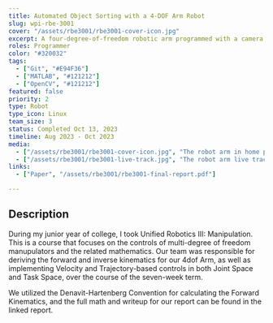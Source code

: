 ```yaml
---
title: Automated Object Sorting with a 4-DOF Arm Robot
slug: wpi-rbe-3001
cover: "/assets/rbe3001/rbe3001-cover-icon.jpg"
excerpt: A four-degree-of-freedom robotic arm programmed with a camera to sort balls by color.
roles: Programmer
color: "#320032"
tags:
  - ["Git", "#E94F36"]
  - ["MATLAB", "#121212"]
  - ["OpenCV", "#121212"]
featured: false
priority: 2
type: Robot
type_icon: Linux
team_size: 3
status: Completed Oct 13, 2023
timeline: Aug 2023 - Oct 2023
media:
  - ["/assets/rbe3001/rbe3001-cover-icon.jpg", "The robot arm in home position, out of the way of the camera."]
  - ["/assets/rbe3001/rbe3001-live-track.jpg", "The robot arm live tracking the position of the ball"]
links:
  - ["Paper", "/assets/rbe3001/rbe3001-final-report.pdf"]

---
```



## Description
During my junior year of college, I took Unified Robotics III: Manipulation. This is a course that focuses on the controls of multi-degree of freedom manupulators and the related mathematics. Our team was responsible for deriving the forward and inverse kinematics for our 4dof Arm, as well as implementing Velocity and Trajectory-based controls in both Joint Space and Task Space, over the course of the seven-week term.

We utilized the Denavit-Hartenberg Convention for calculating the Forward Kinematics, and the full math and writeup for our report can be found in the linked report.
